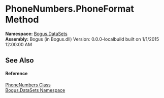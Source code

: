 # PhoneNumbers.PhoneFormat Method 
 

**Namespace:**&nbsp;<a href="N_Bogus_DataSets">Bogus.DataSets</a><br />**Assembly:**&nbsp;Bogus (in Bogus.dll) Version: 0.0.0-localbuild built on 1/1/2015 12:00:00 AM

## See Also


#### Reference
<a href="T_Bogus_DataSets_PhoneNumbers">PhoneNumbers Class</a><br /><a href="N_Bogus_DataSets">Bogus.DataSets Namespace</a><br />